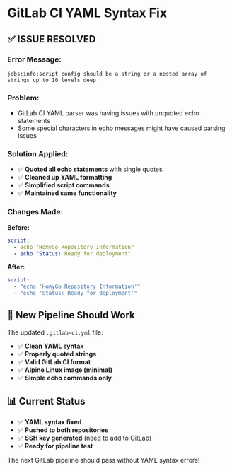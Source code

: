 # GitLab CI YAML Syntax Fix

## ✅ **ISSUE RESOLVED**

### **Error Message:**
```
jobs:info:script config should be a string or a nested array of strings up to 10 levels deep
```

### **Problem:**
- GitLab CI YAML parser was having issues with unquoted echo statements
- Some special characters in echo messages might have caused parsing issues

### **Solution Applied:**
- ✅ **Quoted all echo statements** with single quotes
- ✅ **Cleaned up YAML formatting** 
- ✅ **Simplified script commands**
- ✅ **Maintained same functionality**

### **Changes Made:**

**Before:**
```yaml
script:
  - echo "HomyGo Repository Information"
  - echo "Status: Ready for deployment"
```

**After:**
```yaml
script:
  - "echo 'HomyGo Repository Information'"
  - "echo 'Status: Ready for deployment'"
```

## 🚀 **New Pipeline Should Work**

The updated `.gitlab-ci.yml` file:
- ✅ **Clean YAML syntax**
- ✅ **Properly quoted strings**
- ✅ **Valid GitLab CI format**
- ✅ **Alpine Linux image (minimal)**
- ✅ **Simple echo commands only**

## 📊 **Current Status**

- ✅ **YAML syntax fixed**
- ✅ **Pushed to both repositories**
- ✅ **SSH key generated** (need to add to GitLab)
- ✅ **Ready for pipeline test**

The next GitLab pipeline should pass without YAML syntax errors!
